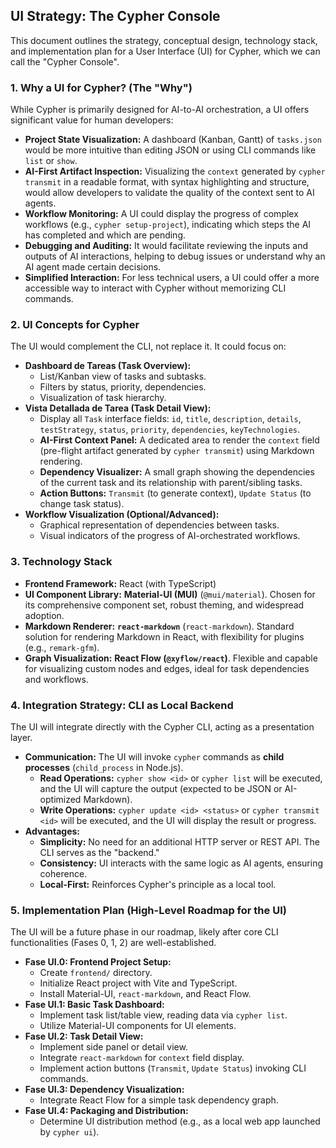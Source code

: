 ## UI Strategy: The Cypher Console

This document outlines the strategy, conceptual design, technology stack, and implementation plan for a User Interface (UI) for Cypher, which we can call the "Cypher Console".

### 1. Why a UI for Cypher? (The "Why")

While Cypher is primarily designed for AI-to-AI orchestration, a UI offers significant value for human developers:

*   **Project State Visualization:** A dashboard (Kanban, Gantt) of `tasks.json` would be more intuitive than editing JSON or using CLI commands like `list` or `show`.
*   **AI-First Artifact Inspection:** Visualizing the `context` generated by `cypher transmit` in a readable format, with syntax highlighting and structure, would allow developers to validate the quality of the context sent to AI agents.
*   **Workflow Monitoring:** A UI could display the progress of complex workflows (e.g., `cypher setup-project`), indicating which steps the AI has completed and which are pending.
*   **Debugging and Auditing:** It would facilitate reviewing the inputs and outputs of AI interactions, helping to debug issues or understand why an AI agent made certain decisions.
*   **Simplified Interaction:** For less technical users, a UI could offer a more accessible way to interact with Cypher without memorizing CLI commands.

### 2. UI Concepts for Cypher

The UI would complement the CLI, not replace it. It could focus on:

*   **Dashboard de Tareas (Task Overview):**
    *   List/Kanban view of tasks and subtasks.
    *   Filters by status, priority, dependencies.
    *   Visualization of task hierarchy.
*   **Vista Detallada de Tarea (Task Detail View):**
    *   Display all `Task` interface fields: `id`, `title`, `description`, `details`, `testStrategy`, `status`, `priority`, `dependencies`, `keyTechnologies`.
    *   **AI-First Context Panel:** A dedicated area to render the `context` field (pre-flight artifact generated by `cypher transmit`) using Markdown rendering.
    *   **Dependency Visualizer:** A small graph showing the dependencies of the current task and its relationship with parent/sibling tasks.
    *   **Action Buttons:** `Transmit` (to generate context), `Update Status` (to change task status).
*   **Workflow Visualization (Optional/Advanced):**
    *   Graphical representation of dependencies between tasks.
    *   Visual indicators of the progress of AI-orchestrated workflows.

### 3. Technology Stack

*   **Frontend Framework:** React (with TypeScript)
*   **UI Component Library:** **Material-UI (MUI)** (`@mui/material`). Chosen for its comprehensive component set, robust theming, and widespread adoption.
*   **Markdown Renderer:** **`react-markdown`** (`react-markdown`). Standard solution for rendering Markdown in React, with flexibility for plugins (e.g., `remark-gfm`).
*   **Graph Visualization:** **React Flow (`@xyflow/react`)**. Flexible and capable for visualizing custom nodes and edges, ideal for task dependencies and workflows.

### 4. Integration Strategy: CLI as Local Backend

The UI will integrate directly with the Cypher CLI, acting as a presentation layer.

*   **Communication:** The UI will invoke `cypher` commands as **child processes** (`child_process` in Node.js).
    *   **Read Operations:** `cypher show <id>` or `cypher list` will be executed, and the UI will capture the output (expected to be JSON or AI-optimized Markdown).
    *   **Write Operations:** `cypher update <id> <status>` or `cypher transmit <id>` will be executed, and the UI will display the result or progress.
*   **Advantages:**
    *   **Simplicity:** No need for an additional HTTP server or REST API. The CLI serves as the "backend."
    *   **Consistency:** UI interacts with the same logic as AI agents, ensuring coherence.
    *   **Local-First:** Reinforces Cypher's principle as a local tool.

### 5. Implementation Plan (High-Level Roadmap for the UI)

The UI will be a future phase in our roadmap, likely after core CLI functionalities (Fases 0, 1, 2) are well-established.

*   **Fase UI.0: Frontend Project Setup:**
    *   Create `frontend/` directory.
    *   Initialize React project with Vite and TypeScript.
    *   Install Material-UI, `react-markdown`, and React Flow.
*   **Fase UI.1: Basic Task Dashboard:**
    *   Implement task list/table view, reading data via `cypher list`.
    *   Utilize Material-UI components for UI elements.
*   **Fase UI.2: Task Detail View:**
    *   Implement side panel or detail view.
    *   Integrate `react-markdown` for `context` field display.
    *   Implement action buttons (`Transmit`, `Update Status`) invoking CLI commands.
*   **Fase UI.3: Dependency Visualization:**
    *   Integrate React Flow for a simple task dependency graph.
*   **Fase UI.4: Packaging and Distribution:**
    *   Determine UI distribution method (e.g., as a local web app launched by `cypher ui`).
